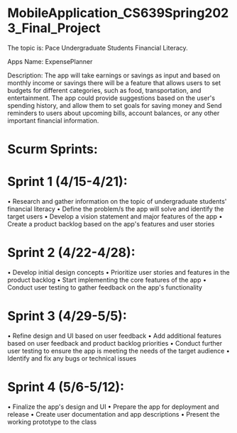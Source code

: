 # MobileApplication_CS639Spring2023_Final_Project
The topic is: Pace Undergraduate Students Financial Literacy.

Apps Name: ExpensePlanner

Description:
The app will take earnings or savings as input and based on  monthly income or savings there will be a feature that allows users to set budgets for different categories, such as food, transportation, and entertainment. The app could provide suggestions based on the user's spending history, and allow them to set goals for saving money and Send reminders to users about upcoming bills, account balances, or any other important financial information.

# Scurm Sprints:

# Sprint 1 (4/15-4/21):
•	Research and gather information on the topic of undergraduate students' financial literacy 
•	Define the problem/s the app will solve and identify the target users
•	Develop a vision statement and major features of the app
•	Create a product backlog based on the app's features and user stories
# Sprint 2 (4/22-4/28):
•	Develop initial design concepts
•	Prioritize user stories and features in the product backlog
•	Start implementing the core features of the app
•	Conduct user testing to gather feedback on the app's functionality
# Sprint 3 (4/29-5/5):
•	Refine design and UI based on user feedback
•	Add additional features based on user feedback and product backlog priorities
•	Conduct further user testing to ensure the app is meeting the needs of the target audience
•	Identify and fix any bugs or technical issues
# Sprint 4 (5/6-5/12):
•	Finalize the app's design and UI
•	Prepare the app for deployment and release
•	Create user documentation and app descriptions
•	Present the working prototype to the class







